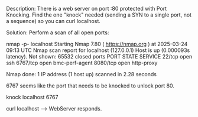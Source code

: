 Description: There is a web server on port :80 protected with Port Knocking. Find the one "knock" needed (sending a SYN to a single port, not a sequence) so you can curl localhost.

Solution: Perform a scan of all open ports:

nmap -p- localhost
Starting Nmap 7.80 ( https://nmap.org ) at 2025-03-24 09:13 UTC
Nmap scan report for localhost (127.0.0.1)
Host is up (0.000093s latency).
Not shown: 65532 closed ports
PORT     STATE SERVICE
22/tcp   open  ssh
6767/tcp open  bmc-perf-agent
8080/tcp open  http-proxy

Nmap done: 1 IP address (1 host up) scanned in 2.28 seconds


6767 seems like the port that needs to be knocked to unlock port 80. 

knock localhost 6767

curl localhost --> WebServer responds. 

